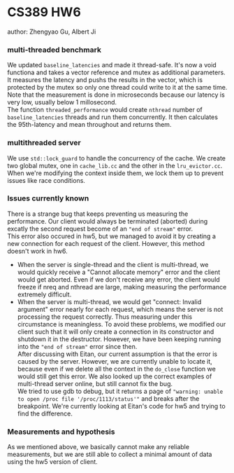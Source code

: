 # CS389 HW6
author: Zhengyao Gu, Albert Ji

### multi-threaded benchmark
We updated `baseline_latencies` and made it thread-safe. It's now a void functiona and takes a vector reference and mutex as additional parameters.\
 It measures the latency and pushs the results in the vector, which is protected by the mutex so only one thread could write to it at the same time. Note that the measurement is done in microseconds because our latency is very low, usually below 1 millosecond.\
 The function `threaded_performance` would create `nthread` number of `baseline_latencies` threads and run them concurrently. It then calculates the 95th-latency and mean throughout and returns them.
 
 ### multithreaded server
We use `std::lock_guard` to handle the concurrency of the cache. We create two global mutex, one in `cache_lib.cc` and the other in the `lru_evictor.cc`. When we're modifying the context inside them, we lock them up to prevent issues like race conditions. 

### Issues currently known
There is a strange bug that keeps preventing us measuring the performance. Our client would always be terminated (aborted) during excatly the second request become of an `"end of stream"` error. \
This error also occured in hw5, but we managed to avoid it by creating a new connection for each request of the client. However, this method doesn't work in hw6. 
 - When the server is single-thread and the client is multi-thread, we would quickly receive a "Cannot allocate memory" error and the client would get aborted. Even if we don't receive any error, the client would freeze if nreq and nthread are large, making measuring the performance extremely difficult.
 - When the server is multi-thread, we would get "connect: Invalid argument" error nearly for each request, which means the server is not processing the request correctly. Thus measuring under this circumstance is meaningless.
 To avoid these problems, we modified our client such that it will only create a connection in its constructor and shutdown it in the destructor. However, we have been keeping running into the `"end of stream"` error since then. \
After discussing with Eitan, our current assumption is that the error is caused by the server. However, we are currently unable to locate it, because even if we delete all the context in the `do_close` function we would still get this error. We also looked up the correct examples of multi-thread server online, but still cannot fix the bug. \
We tried to use gdb to debug, but it returns a page of `"warning: unable to open /proc file '/proc/1113/status'"` and breaks after the breakpoint. We're currently looking at Eitan's code for hw5 and trying to find the difference.

### Measurements and hypothesis
As we mentioned above, we basically cannot make any reliable measurements, but we are still able to collect a minimal amount of data using the hw5 version of client. 
